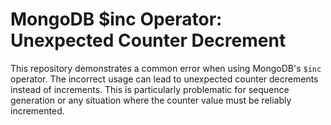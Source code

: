 # MongoDB $inc Operator: Unexpected Counter Decrement

This repository demonstrates a common error when using MongoDB's `$inc` operator. The incorrect usage can lead to unexpected counter decrements instead of increments.  This is particularly problematic for sequence generation or any situation where the counter value must be reliably incremented.